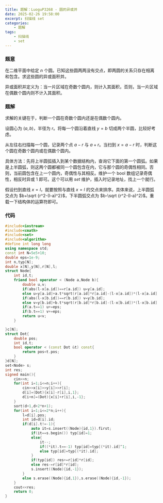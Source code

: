 ```yaml
---
title: 题解：LuoguP3268 - 圆的异或并
date: 2025-02-26 19:58:00
excerpt: 扫描线 set
categories: 
    - 题解
tags: 
    - 扫描线
    - set
---
```


### 题意
在二维平面中给定 $n$ 个圆。已知这些圆两两没有交点，即两圆的关系只存在相离和包含。求这些圆的异或面积并。

异或面积并定义为：当一片区域在奇数个圆内，则计入其面积，否则，当一片区域在偶数个圆内则不计入其面积。

### 题解
求解的关键在于，判断一个圆在奇数个圆内还是在偶数个圆内。

设圆心为 $(a,b)$，半径为 $r$。将每一个圆沿着直线 $y=b$ 切成两个半圆，比较好考虑。

从左往右扫描每一个圆，记录两个点 $a-r$ 与 $a+r$。当扫到 $x=a-r$ 时，判断这个圆在奇数个圆内或在偶数个圆内。

具体方法：先将上半圆弧插入到某个数据结构内，查询它下面的第一个圆弧。如果是上半圆弧，则这两个圆都被同一个圆包含在内，它与那个圆的奇偶性相同。否则，当前圆包含在上一个圆内，奇偶性与其相反。维护一个 bool 数组记录奇偶性，相反时异或 $1$ 即可。这个可以用 $set$ 维护，插入时记录地址，找上一个就行。

假设扫到直线 $x=l$，就要按照与直线 $x=l$ 的交点来排序。具体来说，上半圆弧交点为 $b+\sqrt {r^2-(l-a)^2}$，下半圆弧交点为 $b-\sqrt {r^2-(l-a)^2}$。重载一下结构体的运算符即可。

### 代码
```cpp
#include<iostream>
#include<cmath>
#include<set>
#include<algorithm>
#define int long long
using namespace std;
const int N=5e5+10;
double eps=1e-9;
int n,typ[N];
double x[N],y[N],r[N],l;
struct Node{
    int id,t;
    friend bool operator < (Node a,Node b){
        double u,v;
        if(abs(l-x[a.id])==r[a.id]) u=y[a.id];
        else u=y[a.id]+a.t*sqrt(r[a.id]*r[a.id]-(l-x[a.id])*(l-x[a.id]));
        if(abs(l-x[b.id])==r[b.id]) v=y[b.id];
        else v=y[b.id]+b.t*sqrt(r[b.id]*r[b.id]-(l-x[b.id])*(l-x[b.id]));
        if(a.t==1) u+=eps;
        if(b.t==1) v+=eps;
        return u<v;            
    }

}c[N];
struct Dot{
	double pos;
    int id,t;
    bool operator < (const Dot &t) const{
        return pos<t.pos;
    }
}d[N];
set<Node> s;
int res;
signed main(){
    cin>>n;
    for(int i=1;i<=n;i++){
        cin>>x[i]>>y[i]>>r[i];
        d[i]=(Dot){x[i]-r[i],i,1};
        d[i+n]=(Dot){x[i]+r[i],i,-1};
    }
    sort(d+1,d+2*n+1);
    for(int i=1;i<=2*n;i++){
        l=d[i].pos;
        int id=d[i].id;
        if(d[i].t!=-1){
            auto it=s.insert((Node){id,1}).first;
            if(it==s.begin()) typ[id]=1;
            else{
                it--;
                if((*it).t==-1) typ[id]=typ[(*it).id]^1;
                else typ[id]=typ[(*it).id];
            }
            if(typ[id]) res+=r[id]*r[id];
            else res-=r[id]*r[id];
            s.insert((Node){id,-1});
        }
        else s.erase((Node){id,1}),s.erase((Node){id,-1});
    }
    cout<<res;
    return 0;
}
```